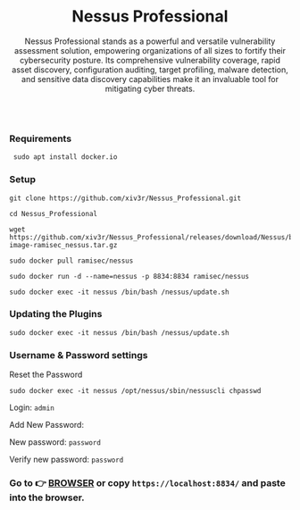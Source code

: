 # <h1 align="center">Nessus Professional</h1>

<p align="center">Nessus Professional stands as a powerful and versatile vulnerability assessment solution, empowering organizations of all sizes to fortify their cybersecurity posture. Its comprehensive vulnerability coverage, rapid asset discovery, configuration auditing, target profiling, malware detection, and sensitive data discovery capabilities make it an invaluable tool for mitigating cyber threats. </p>
<br></br>



### Requirements

     sudo apt install docker.io


### Setup

    git clone https://github.com/xiv3r/Nessus_Professional.git

    cd Nessus_Professional

    wget https://github.com/xiv3r/Nessus_Professional/releases/download/Nessus/backup-image-ramisec_nessus.tar.gz
    
    sudo docker pull ramisec/nessus
    
    sudo docker run -d --name=nessus -p 8834:8834 ramisec/nessus
    
    sudo docker exec -it nessus /bin/bash /nessus/update.sh


### Updating the Plugins

    sudo docker exec -it nessus /bin/bash /nessus/update.sh


### Username & Password settings 

Reset the Password

    sudo docker exec -it nessus /opt/nessus/sbin/nessuscli chpasswd


Login: `admin`

Add New Password:

New password: `password`

Verify new password: `password`


### Go to 👉 [BROWSER](https://localhost:8834) or copy `https://localhost:8834/` and paste into the browser.
